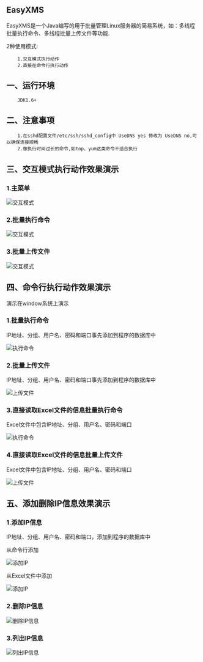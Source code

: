 EasyXMS
-------

 EasyXMS是一个Java编写的用于批量管理Linux服务器的简易系统，如：多线程批量执行命令、多线程批量上传文件等功能.
 
 2种使用模式:
 
 
        1.交互模式执行动作
        2.直接在命令行执行动作


一、运行环境
-------

        JDK1.6+

二、注意事项
-------

        1.在sshd配置文件/etc/ssh/sshd_config中 UseDNS yes 修改为 UseDNS no,可以确保连接顺畅
        2.像执行时间过长的命令,如top、yum这类命令不适合执行


三、交互模式执行动作效果演示
--------------------

### 1.主菜单
![交互模式](demo/jh.gif)

### 2.批量执行命令
![交互模式](demo/jhcmd.gif)

### 3.批量上传文件
![交互模式](demo/jhupload.gif)


四、命令行执行动作效果演示
--------------------

演示在window系统上演示

### 1.批量执行命令

IP地址、分组、用户名、密码和端口事先添加到程序的数据库中

![执行命令](demo/execmd.gif)


### 2.批量上传文件

IP地址、分组、用户名、密码和端口事先添加到程序的数据库中

![上传文件](demo/uploadfile.gif)


### 3.直接读取Excel文件的信息批量执行命令

Excel文件中包含IP地址、分组、用户名、密码和端口

![执行命令](demo/excelcmd.gif)


### 4.直接读取Excel文件的信息批量上传文件

Excel文件中包含IP地址、分组、用户名、密码和端口

![上传文件](demo/excelupload.gif)



五、添加删除IP信息效果演示
-----------------------

### 1.添加IP信息

IP地址、分组、用户名、密码和端口，添加到程序的数据库中

从命令行添加

![添加IP](demo/addhostcmd.gif)

从Excel文件中添加

![添加IP](demo/addhostxls.gif)

### 2.删除IP信息

![删除IP信息](demo/delhost.gif)


### 3.列出IP信息

![列出IP信息](demo/listhost.gif)